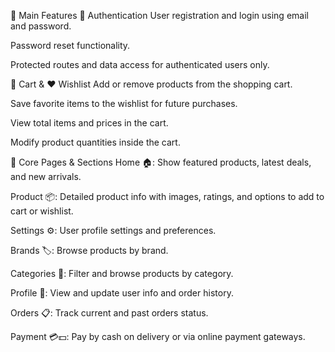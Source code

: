 🚀 Main Features
🔐 Authentication
User registration and login using email and password.

Password reset functionality.

Protected routes and data access for authenticated users only.

🛒 Cart & ❤️ Wishlist
Add or remove products from the shopping cart.

Save favorite items to the wishlist for future purchases.

View total items and prices in the cart.

Modify product quantities inside the cart.

📱 Core Pages & Sections
Home 🏠: Show featured products, latest deals, and new arrivals.

Product 📦: Detailed product info with images, ratings, and options to add to cart or wishlist.

Settings ⚙️: User profile settings and preferences.

Brands 🏷️: Browse products by brand.

Categories 📂: Filter and browse products by category.

Profile 👤: View and update user info and order history.

Orders 📋: Track current and past orders status.

Payment 💳💵: Pay by cash on delivery or via online payment gateways.
